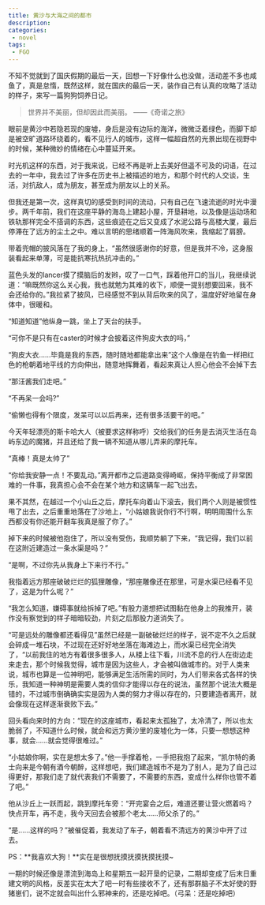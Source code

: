 ```yaml
---
title: 黄沙与大海之间的都市
description:
categories:
 - novel
tags:
 - FGO
---
```


不知不觉就到了国庆假期的最后一天，回想一下好像什么也没做，活动差不多也咸鱼了，真是怠惰，既然这样，就在国庆的最后一天，装作自己有认真的攻略了活动的样子，来写一篇狗狗饲养日记。

<!-- more -->

> 世界并不美丽，但却因此而美丽。   ——《奇诺之旅》

眼前是黄沙中若隐若现的废墟，身后是没有边际的海洋，微微泛着绿色，而脚下却是被空旷道路环绕着的，看不见行人的城市，这样一幅超自然的光景出现在视野中的时候，某种微妙的情绪在心中蔓延开来。

时光机这样的东西，对于我来说，已经不再是听上去美好但遥不可及的词语，在过去的一年中，我去过了许多在历史书上被描述的地方，和那个时代的人交谈，生活，对抗敌人，成为朋友，甚至成为朋友以上的关系。

但我还是第一次，这样真切的感受到时间的流动，只有自己在飞速流逝的时光中漫步。两千年前，我们在这座平静的海岛上建起小屋，开垦耕地，以及像是运动场和铁轨那样完全不搭调的东西，这些痕迹在之后又变成了水泥公路与高楼大厦，最后停滞在了远方的尘土之中。难以言明的思绪顺着一阵海风吹来，我缩起了肩膀。

带着兜帽的披风落在了我的身上，“虽然很感谢你的好意，但是我并不冷，这身服装看起来单薄，可是能抗寒抗热抗冲击的。”

蓝色头发的lancer摸了摸脑后的发辫，叹了一口气，踩着他开口的当儿，我继续说道：“嘛既然你这么关心我，我也就勉为其难的收下，顺便一提别想要回来，我不会还给你的。”我拉紧了披风，已经感觉不到从背后吹来的风了，温度好好地留在身体中，很暖和。

“知道知道”他纵身一跳，坐上了天台的扶手。

“可你不是只有在caster的时候才会披着这件狗皮大衣的吗，”

“狗皮大衣……毕竟是我的东西，随时随地都能拿出来”这个人像是在钓鱼一样把红色的枪朝着地平线的方向伸出，随意地挥舞着，看起来真让人担心他会不会掉下去

“那汪酱我们走吧。”

“不再呆一会吗?”

“偷懒也得有个限度，发呆可以以后再来，还有很多活要干的吧。”

今天年轻漂亮的斯卡哈大人（被要求这样称呼）交给我们的任务是去消灭生活在岛屿东边的魔猪，并且还给了我一辆不知道从哪儿弄来的摩托车。

“真棒！真是太帅了”

“你给我安静一点！不要乱动。”离开都市之后道路变得崎岖，保持平衡成了非常困难的一件事，我真担心会不会在某个地方和这辆车一起飞出去。

果不其然，在越过一个小山丘之后，摩托车向着山下滚去，我们两个人则是被惯性甩了出去，之后重重地落在了沙地上，“小姑娘我说你行不行啊，明明周围什么东西都没有你还能开翻车我真是服了你了。”

掉下来的时候被他抱住了，所以没有受伤，我顺势躺了下来，“我记得，我们以前在这附近建造过一条水渠是吗？”

“是啊，不过你先从我身上下来行不行。”

我指着远方那座破破烂烂的狐狸雕像，“那座雕像还在那里，可是水渠已经看不见了，这是为什么呢？”

“我怎么知道，嫌碍事就给拆掉了吧。”有股力道想把试图黏在他身上的我推开，装作没有察觉到的样子暗暗较劲，片刻之后那股力道消失了。

“可是远处的雕像都还看得见”虽然已经是一副破破烂烂的样子，说不定不久之后就会碎成一堆石块，不过现在还好好地坐落在海滩边上，而水渠已经完全消失了，“以前我住的地方有着很多很多人，从楼上往下看，川流不息的行人在街边走来走去，那个时候我觉得，城市是因为这些人，才会被叫做城市的。对于人类来说，城市也算是一位神明吧，能够满足生活所需的同时，为人们带来各式各样的快乐，我知道一种神明是需要人类的信仰才能得以存在的说法，虽然那个说法大概是错的，不过城市倒确确实实是因为人类的努力才得以存在的，只要建造者离开，就会像现在这样逐渐衰败下去。”

回头看向来时的方向：“现在的这座城市，看起来太孤独了，太冷清了，所以也太脆弱了，不知道什么时候，就会和远方黄沙里的废墟化为一体，只要一想想这种事，就会……就会觉得很难过。”

“小姑娘你啊，实在是想太多了。”他一手撑着枪，一手把我抱了起来，“凯尔特的勇士向来是今朝有酒今朝醉，这样想吧，我们建造城市不是为了别人，是为了自己过得更好，那我们走了就代表我们不需要了，不需要的东西，变成什么样你也管不着了吧。”

他从沙丘上一跃而起，跳到摩托车旁：“开完宴会之后，难道还要让营火燃着吗？快点开车，再不走，我今天回去会被那个老太……师父杀了的。”

“是……这样的吗？”被催促着，我发动了车子，朝着看不清远方的黄沙中开了过去。

PS：**我喜欢大狗！**实在是很想抚摸抚摸抚摸抚摸~

一期的时候还像是漂流到海岛上和星期五一起开垦的记录，二期却变成了后末日重建文明的风格，反差实在太大了吧一时有些接收不了，还有那群脑子不太好使的野猪崽们，说不定就会叫出什么邪神来的，还是吃掉吧。（弓呆：还是吃掉吧）